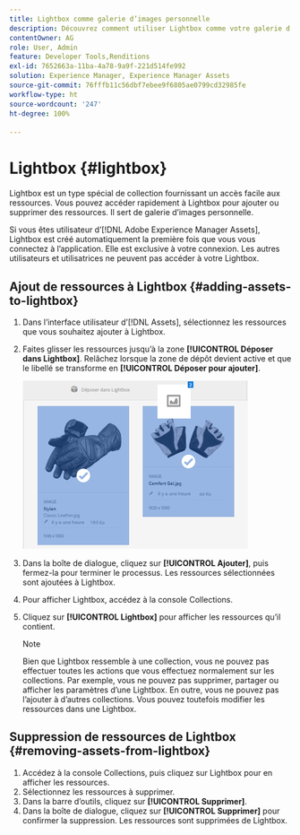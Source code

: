 ```yaml
---
title: Lightbox comme galerie d’images personnelle
description: Découvrez comment utiliser Lightbox comme votre galerie d’images personnelle dans Adobe Experience Manager Assets.
contentOwner: AG
role: User, Admin
feature: Developer Tools,Renditions
exl-id: 7652663a-11ba-4a78-9a9f-221d514fe992
solution: Experience Manager, Experience Manager Assets
source-git-commit: 76fffb11c56dbf7ebee9f6805ae0799cd32985fe
workflow-type: ht
source-wordcount: '247'
ht-degree: 100%

---
```


# Lightbox {#lightbox}

Lightbox est un type spécial de collection fournissant un accès facile aux ressources. Vous pouvez accéder rapidement à Lightbox pour ajouter ou supprimer des ressources. Il sert de galerie d’images personnelle.

Si vous êtes utilisateur d’[!DNL Adobe Experience Manager Assets], Lightbox est créé automatiquement la première fois que vous vous connectez à l’application. Elle est exclusive à votre connexion. Les autres utilisateurs et utilisatrices ne peuvent pas accéder à votre Lightbox.

## Ajout de ressources à Lightbox {#adding-assets-to-lightbox}

1. Dans l’interface utilisateur d’[!DNL Assets], sélectionnez les ressources que vous souhaitez ajouter à Lightbox.
1. Faites glisser les ressources jusqu’à la zone **[!UICONTROL Déposer dans Lightbox]**. Relâchez lorsque la zone de dépôt devient active et que le libellé se transforme en **[!UICONTROL Déposer pour ajouter]**.

   ![add_to_lightbox](assets/add_to_lightbox.png)

1. Dans la boîte de dialogue, cliquez sur **[!UICONTROL Ajouter]**, puis fermez-la pour terminer le processus. Les ressources sélectionnées sont ajoutées à Lightbox.
1. Pour afficher Lightbox, accédez à la console Collections.
1. Cliquez sur **[!UICONTROL Lightbox]** pour afficher les ressources qu’il contient.

   >[!NOTE]
   >
   >Bien que Lightbox ressemble à une collection, vous ne pouvez pas effectuer toutes les actions que vous effectuez normalement sur les collections. Par exemple, vous ne pouvez pas supprimer, partager ou afficher les paramètres d’une Lightbox. En outre, vous ne pouvez pas l’ajouter à d’autres collections. Vous pouvez toutefois modifier les ressources dans une Lightbox.

## Suppression de ressources de Lightbox {#removing-assets-from-lightbox}

1. Accédez à la console Collections, puis cliquez sur Lightbox pour en afficher les ressources.
1. Sélectionnez les ressources à supprimer.
1. Dans la barre d’outils, cliquez sur **[!UICONTROL Supprimer]**.
1. Dans la boîte de dialogue, cliquez sur **[!UICONTROL Supprimer]** pour confirmer la suppression. Les ressources sont supprimées de Lightbox.
